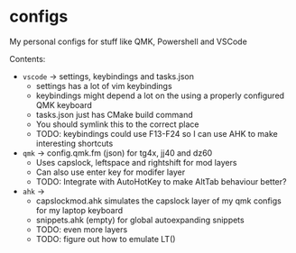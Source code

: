 # configs

My personal configs for stuff like QMK, Powershell and VSCode

Contents:

- `vscode` -> settings, keybindings and tasks.json
    - settings has a lot of vim keybindings
    - keybindings might depend a lot on the using a properly configured QMK keyboard
    - tasks.json just has CMake build command
    - You should symlink this to the correct place
    - TODO: keybindings could use F13-F24 so I can use AHK to make interesting shortcuts
- `qmk` -> config.qmk.fm (json) for tg4x, jj40 and dz60 
    - Uses capslock, leftspace and rightshift for mod layers
    - Can also use enter key for modifer layer
    - TODO: Integrate with AutoHotKey to make AltTab behaviour better?
- `ahk` -> 
    - capslockmod.ahk simulates the capslock layer of my qmk configs for my laptop keyboard
    - snippets.ahk (empty) for global autoexpanding snippets
    - TODO: even more layers
    - TODO: figure out how to emulate LT()